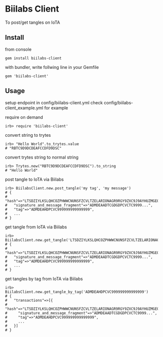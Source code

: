 # Biilabs Client

To post/get tangles on IoTA

## Install

from console

    gem install biilabs-client

with bundler, write follwing line in your Gemfile

    gem 'biilabs-client'

## Usage
setup endpoint in config/biilabs-client.yml
check config/biilabs-client_example.yml for example

require on demand

    irb> require 'biilabs-client'

convert string to trytes

    irb> "Hello World".to_trytes.value
    # "RBTC9D9DCDEAFCCDFD9DSC"

convert trytes string to normal string

    irb> Trytes.new("RBTC9D9DCDEAFCCDFD9DSC").to_string
    # "Hello World"

post tangle to IoTA via Biilabs

    irb> BiilabsClient.new.post_tangle('my tag', 'my message')
    # {
    #   "hash"=>"LTSDZIYLKSLQHCOZPHWWCNUNSFZCVLTZELARIONAGR9RGY9ZXC9J9AYHUZMGEODZXI9AOMJ9PCKB99999",
    #   "signature_and_message_fragment"=>"ADMDEAADTCGDGDPCVCTC9999...",
    #   "tag"=>"ADMDEAHDPCVC999999999999999",
    #   ...
    # }

get tangle from IoTA via Biilabs

    irb> BiilabsClient.new.get_tangle('LTSDZIYLKSLQHCOZPHWWCNUNSFZCVLTZELARIONAGR9RGY9ZXC9J9AYHUZMGEODZXI9AOMJ9PCKB99999')
    # {
    #   "hash"=>"LTSDZIYLKSLQHCOZPHWWCNUNSFZCVLTZELARIONAGR9RGY9ZXC9J9AYHUZMGEODZXI9AOMJ9PCKB99999",
    #   "signature_and_message_fragment"=>"ADMDEAADTCGDGDPCVCTC9999...",
    #   "tag"=>"ADMDEAHDPCVC999999999999999",
    #   ...
    # }


get tangles by tag from IoTA via Biilabs

    irb> BiilabsClient.new.get_tangle_by_tag('ADMDEAHDPCVC999999999999999')
    # {
    #   "transactions"=>[{
    #     "hash"=>"LTSDZIYLKSLQHCOZPHWWCNUNSFZCVLTZELARIONAGR9RGY9ZXC9J9AYHUZMGEODZXI9AOMJ9PCKB99999",
    #     "signature_and_message_fragment"=>"ADMDEAADTCGDGDPCVCTC9999...",
    #     "tag"=>"ADMDEAHDPCVC999999999999999",
    #     ...
    #   }]
    # }
